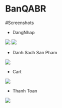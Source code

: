 # BanQABR

#Screenshots
- DangNhap
<img src="https://github.com/vinhsieu/BanQABR/blob/master/screen/dangnhap.jpg">

<img src="https://github.com/vinhsieu/BanQABR/blob/master/screen/dangnhapthanhcong.jpg">

- Danh Sach San Pham
<img src="https://github.com/vinhsieu/BanQABR/blob/master/screen/listproduct.jpg">

- Cart
<img src="https://github.com/vinhsieu/BanQABR/blob/master/screen/cart.jpg">

- Thanh Toan
<img src="https://github.com/vinhsieu/BanQABR/blob/master/screen/baokim.jpg">
